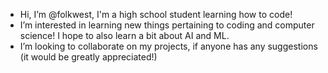 - Hi, I’m @folkwest, I'm a high school student learning how to code!
- I’m interested in learning new things pertaining to coding and computer science! I hope to also learn a bit about AI and ML.
- I’m looking to collaborate on my projects, if anyone has any suggestions (it would be greatly appreciated!)


